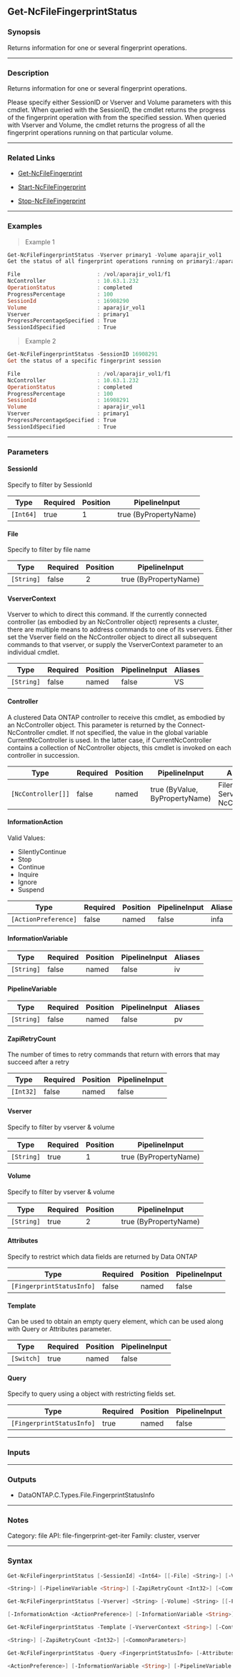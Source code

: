 Get-NcFileFingerprintStatus
---------------------------

### Synopsis
Returns information for one or several fingerprint operations.

---

### Description

Returns information for one or several fingerprint operations. 

Please specify either SessionID or Vserver and Volume parameters with this cmdlet. When queried with the SessionID, the cmdlet returns the progress of the fingerprint operation with from the specified session. When queried with Vserver and Volume, the cmdlet returns the progress of all the fingerprint operations running on that particular volume.

---

### Related Links
* [Get-NcFileFingerprint](Get-NcFileFingerprint)

* [Start-NcFileFingerprint](Start-NcFileFingerprint)

* [Stop-NcFileFingerprint](Stop-NcFileFingerprint)

---

### Examples
> Example 1

```PowerShell
Get-NcFileFingerprintStatus -Vserver primary1 -Volume aparajir_vol1
Get the status of all fingerprint operations running on primary1:/aparajir_vol1

File                        : /vol/aparajir_vol1/f1
NcController                : 10.63.1.232
OperationStatus             : completed
ProgressPercentage          : 100
SessionId                   : 16908290
Volume                      : aparajir_vol1
Vserver                     : primary1
ProgressPercentageSpecified : True
SessionIdSpecified          : True

```
> Example 2

```PowerShell
Get-NcFileFingerprintStatus -SessionID 16908291
Get the status of a specific fingerprint session

File                        : /vol/aparajir_vol1/f1
NcController                : 10.63.1.232
OperationStatus             : completed
ProgressPercentage          : 100
SessionId                   : 16908291
Volume                      : aparajir_vol1
Vserver                     : primary1
ProgressPercentageSpecified : True
SessionIdSpecified          : True

```

---

### Parameters
#### **SessionId**
Specify to filter by SessionId

|Type     |Required|Position|PipelineInput        |
|---------|--------|--------|---------------------|
|`[Int64]`|true    |1       |true (ByPropertyName)|

#### **File**
Specify to filter by file name

|Type      |Required|Position|PipelineInput        |
|----------|--------|--------|---------------------|
|`[String]`|false   |2       |true (ByPropertyName)|

#### **VserverContext**
Vserver to which to direct this command.  If the currently connected controller (as embodied by an NcController object) represents a cluster, there are multiple means to address commands to one of its vservers.  Either set the Vserver field on the NcController object to direct all subsequent commands to that vserver, or supply the VserverContext parameter to an individual cmdlet.

|Type      |Required|Position|PipelineInput|Aliases|
|----------|--------|--------|-------------|-------|
|`[String]`|false   |named   |false        |VS     |

#### **Controller**
A clustered Data ONTAP controller to receive this cmdlet, as embodied by an NcController object.  This parameter is returned by the Connect-NcController cmdlet.  If not specified, the value in the global variable CurrentNcController is used.  In the latter case, if CurrentNcController contains a collection of NcController objects, this cmdlet is invoked on each controller in succession.

|Type              |Required|Position|PipelineInput                 |Aliases                          |
|------------------|--------|--------|------------------------------|---------------------------------|
|`[NcController[]]`|false   |named   |true (ByValue, ByPropertyName)|Filer<br/>Server<br/>NcController|

#### **InformationAction**

Valid Values:

* SilentlyContinue
* Stop
* Continue
* Inquire
* Ignore
* Suspend

|Type                |Required|Position|PipelineInput|Aliases|
|--------------------|--------|--------|-------------|-------|
|`[ActionPreference]`|false   |named   |false        |infa   |

#### **InformationVariable**

|Type      |Required|Position|PipelineInput|Aliases|
|----------|--------|--------|-------------|-------|
|`[String]`|false   |named   |false        |iv     |

#### **PipelineVariable**

|Type      |Required|Position|PipelineInput|Aliases|
|----------|--------|--------|-------------|-------|
|`[String]`|false   |named   |false        |pv     |

#### **ZapiRetryCount**
The number of times to retry commands that return with errors that may succeed after a retry

|Type     |Required|Position|PipelineInput|
|---------|--------|--------|-------------|
|`[Int32]`|false   |named   |false        |

#### **Vserver**
Specify to filter by vserver & volume

|Type      |Required|Position|PipelineInput        |
|----------|--------|--------|---------------------|
|`[String]`|true    |1       |true (ByPropertyName)|

#### **Volume**
Specify to filter by vserver & volume

|Type      |Required|Position|PipelineInput        |
|----------|--------|--------|---------------------|
|`[String]`|true    |2       |true (ByPropertyName)|

#### **Attributes**
Specify to restrict which data fields are returned by Data ONTAP

|Type                     |Required|Position|PipelineInput|
|-------------------------|--------|--------|-------------|
|`[FingerprintStatusInfo]`|false   |named   |false        |

#### **Template**
Can be used to obtain an empty query element, which can be used along with Query or Attributes parameter.

|Type      |Required|Position|PipelineInput|
|----------|--------|--------|-------------|
|`[Switch]`|true    |named   |false        |

#### **Query**
Specify to query using a object with restricting fields set.

|Type                     |Required|Position|PipelineInput|
|-------------------------|--------|--------|-------------|
|`[FingerprintStatusInfo]`|true    |named   |false        |

---

### Inputs

---

### Outputs
* DataONTAP.C.Types.File.FingerprintStatusInfo

---

### Notes
Category: file
API: file-fingerprint-get-iter
Family: cluster, vserver

---

### Syntax
```PowerShell
Get-NcFileFingerprintStatus [-SessionId] <Int64> [[-File] <String>] [-VserverContext <String>] [-Controller <NcController[]>] [-InformationAction <ActionPreference>] [-InformationVariable 
```
```PowerShell
<String>] [-PipelineVariable <String>] [-ZapiRetryCount <Int32>] [<CommonParameters>]
```
```PowerShell
Get-NcFileFingerprintStatus [-Vserver] <String> [-Volume] <String> [[-File] <String>] [-Attributes <FingerprintStatusInfo>] [-VserverContext <String>] [-Controller <NcController[]>] 
```
```PowerShell
[-InformationAction <ActionPreference>] [-InformationVariable <String>] [-PipelineVariable <String>] [-ZapiRetryCount <Int32>] [<CommonParameters>]
```
```PowerShell
Get-NcFileFingerprintStatus -Template [-VserverContext <String>] [-Controller <NcController[]>] [-InformationAction <ActionPreference>] [-InformationVariable <String>] [-PipelineVariable 
```
```PowerShell
<String>] [-ZapiRetryCount <Int32>] [<CommonParameters>]
```
```PowerShell
Get-NcFileFingerprintStatus -Query <FingerprintStatusInfo> [-Attributes <FingerprintStatusInfo>] [-VserverContext <String>] [-Controller <NcController[]>] [-InformationAction 
```
```PowerShell
<ActionPreference>] [-InformationVariable <String>] [-PipelineVariable <String>] [-ZapiRetryCount <Int32>] [<CommonParameters>]
```
